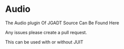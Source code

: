 # Audio
The Audio plugin Of JGADT
Source Can Be Found Here

Any issues please create a pull request.

This can be used with or without JUIT

